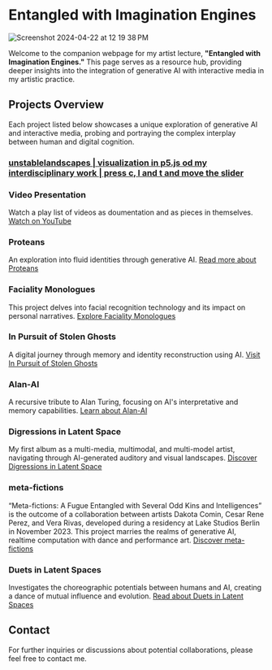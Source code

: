 # Entangled with Imagination Engines

![Screenshot 2024-04-22 at 12 19 38 PM](https://github.com/marlonbarrios/entalglesinimaginationengines/assets/90220317/c2037524-e2e5-4d03-bd0e-45c1b18df3d5)

Welcome to the companion webpage for my artist lecture, **"Entangled with Imagination Engines."** This page serves as a resource hub, providing deeper insights into the integration of generative AI with interactive media in my artistic practice.

## Projects Overview

Each project listed below showcases a unique exploration of generative AI and interactive media, probing and portraying the complex interplay between human and digital cognition.

### [unstablelandscapes | visualization in p5.js od my interdisciplinary work | press c, l and t and move the slider](https://marlonbarrios.github.io/unstablelandscapeinfoviz/)

### Video Presentation
Watch a play list of videos as doumentation and as pieces in themselves.
[Watch on YouTube](https://www.youtube.com/playlist?list=PLC2ijZ2U-avgiulwpSlCbvM2FAbUBtwlz)

### Proteans
An exploration into fluid identities through generative AI.
[Read more about Proteans](https://medium.com/@marlon_21867/proteans-unbound-collection-6dbf51da1650)

### Faciality Monologues
This project delves into facial recognition technology and its impact on personal narratives.
[Explore Faciality Monologues](https://medium.com/@marlon_21867/faciality-monologues-a7b741a82aff)

### In Pursuit of Stolen Ghosts
A digital journey through memory and identity reconstruction using AI.
[Visit In Pursuit of Stolen Ghosts](https://inpursuitoftolenghosts.vercel.app/)

### Alan-AI
A recursive tribute to Alan Turing, focusing on AI's interpretative and memory capabilities.
[Learn about Alan-AI](https://medium.com/@marlon_21867/a-recursive-tribute-to-alan-turing-37c6c6534ea7)

### Digressions in Latent Space
My first album as a multi-media, multimodal, and multi-model artist, navigating through AI-generated auditory and visual landscapes.
[Discover Digressions in Latent Space](https://medium.com/@marlon_21867/digressions-in-latent-space-b11dd9ba46c8)

### meta-fictions
“Meta-fictions: A Fugue Entangled with Several Odd Kins and Intelligences” is the outcome of a collaboration between artists Dakota Comin, Cesar Rene Perez, and Vera Rivas, developed during a residency at Lake Studios Berlin in November 2023. This project marries the realms of generative AI, realtime computation with dance and performance art.
[Discover meta-fictions](https://medium.com/@marlon_21867/meta-fictions-project-description-6bad0678373e)

### Duets in Latent Spaces
Investigates the choreographic potentials between humans and AI, creating a dance of mutual influence and evolution.
[Read about Duets in Latent Spaces](https://medium.com/@marlon_21867/duets-in-latent-spaces-53bcfe49f2db)


## Contact
For further inquiries or discussions about potential collaborations, please feel free to contact me.
